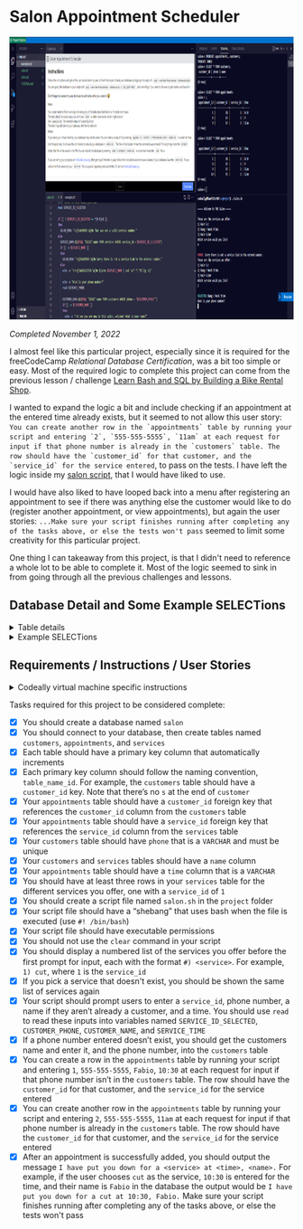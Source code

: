 # Salon Appointment Scheduler

<p align="center"><img src="/Images/screenshots/screenshot-salon-scheduler.png" height="500" alt="Screenshot of my Salon Appointment Scheduler project."/></p>

<em>Completed November 1, 2022</em>

I almost feel like this particular project, especially since it is required for the freeCodeCamp *Relational Database Certification*, was a bit too simple or easy. Most of the required logic to complete this project can come from the previous lesson / challenge [Learn Bash and SQL by Building a Bike Rental Shop](../Bike%20Rental%20Shop#learn-bash-and-sql-by-building-a-bike-rental-shop).

I wanted to expand the logic a bit and include checking if an appointment at the entered time already exists, but it seemed to not allow this user story: ``You can create another row in the `appointments` table by running your script and entering `2`, `555-555-5555`, `11am` at each request for input if that phone number is already in the `customers` table. The row should have the `customer_id` for that customer, and the `service_id` for the service entered``, to pass on the tests. I have left the logic inside my [salon script](./salon.sh#L58), that I would have liked to use.

I would have also liked to have looped back into a menu after registering an appointment to see if there was anything else the customer would like to do (register another appointment, or view appointments), but again the user stories: ``...Make sure your script finishes running after completing any of the tasks above, or else the tests won't pass`` seemed to limit some creativity for this particular project.

One thing I can takeaway from this project, is that I didn't need to reference a whole lot to be able to complete it. Most of the logic seemed to sink in from going through all the previous challenges and lessons.

## Database Detail and Some Example SELECTions

<details>
  <summary>Table details</summary>

  ```sql
  salon=> \d services
                                         Table "public.services"
    Column   |         Type          | Collation | Nullable |                   Default                    
  ------------+-----------------------+-----------+----------+----------------------------------------------
  service_id | integer               |           | not null | nextval('services_service_id_seq'::regclass)
  name       | character varying(30) |           |          | 
  Indexes:
      "services_pkey" PRIMARY KEY, btree (service_id)
  Referenced by:
      TABLE "appointments" CONSTRAINT "appointments_service_id_fkey" FOREIGN KEY (service_id) REFERENCES services(service_id)
  ```

  ```sql
  salon=> \d appointments
                                             Table "public.appointments"
      Column     |         Type          | Collation | Nullable |                       Default                        
  ----------------+-----------------------+-----------+----------+------------------------------------------------------
  appointment_id | integer               |           | not null | nextval('appointments_appointment_id_seq'::regclass)
  customer_id    | integer               |           | not null | 
  service_id     | integer               |           | not null | 
  time           | character varying(30) |           |          | 
  Indexes:
      "appointments_pkey" PRIMARY KEY, btree (appointment_id)
  Foreign-key constraints:
      "appointments_customer_id_fkey" FOREIGN KEY (customer_id) REFERENCES customers(customer_id)
      "appointments_service_id_fkey" FOREIGN KEY (service_id) REFERENCES services(service_id)
  ```

  ```sql
  salon=> \d customers
                                          Table "public.customers"
    Column    |         Type          | Collation | Nullable |                    Default                     
  -------------+-----------------------+-----------+----------+------------------------------------------------
  customer_id | integer               |           | not null | nextval('customers_customer_id_seq'::regclass)
  phone       | character varying(15) |           |          | 
  name        | character varying(30) |           |          | 
  Indexes:
      "customers_pkey" PRIMARY KEY, btree (customer_id)
      "customers_phone_key" UNIQUE CONSTRAINT, btree (phone)
  Referenced by:
      TABLE "appointments" CONSTRAINT "appointments_customer_id_fkey" FOREIGN KEY (customer_id) REFERENCES customers(customer_id)
  ```

</details>

<details>
  <summary>Example SELECTions</summary>

  ```sql
  salon=> SELECT * FROM services;
  service_id |       name        
  ------------+-------------------
            1 | Hair Cut
            2 | Bang / Neck Trims
            3 | Hair Color
  (3 rows)
  ```

  ```sql
  salon=> SELECT * FROM appointments LIMIT 4;
  appointment_id | customer_id | service_id | time 
  ----------------+-------------+------------+------
                1 |          11 |          1 | 6:30
                8 |          17 |          2 | 9
                9 |          17 |          2 | 11am
               10 |          17 |          2 | 12pm
  ```

  ```sql
  salon=> SELECT * FROM customers;
  customer_id |    phone     | name  
  -------------+--------------+-------
            11 | 666-666-6666 | Zack
            17 | 555-555-5555 | Fabio
  (2 rows)
  ```

  ```sql
  salon=> SELECT * FROM appointments INNER JOIN customers USING(customer_id) INNER JOIN services USING(service_id) ORDER BY appointment_id LIMIT 4;
  service_id | customer_id | appointment_id | time |    phone     | name  |       name        
  ------------+-------------+----------------+------+--------------+-------+-------------------
            1 |          11 |              1 | 6:30 | 666-666-6666 | Zack  | Hair Cut
            2 |          17 |              8 | 9    | 555-555-5555 | Fabio | Bang / Neck Trims
            2 |          17 |              9 | 11am | 555-555-5555 | Fabio | Bang / Neck Trims
            2 |          17 |             10 | 12pm | 555-555-5555 | Fabio | Bang / Neck Trims
  (4 rows)
  ```
</details>

## Requirements / Instructions / User Stories

<details>
  <summary>Codeally virtual machine specific instructions</summary>
  <br>
  Follow the instructions and get all the user stories below to pass to finish the project. Create your database by logging in to psql with `psql --username=freecodecamp --dbname=postgres`. You can query the database in your script with `psql --username=freecodecamp --dbname=salon -c "SQL QUERY HERE"`, add more flags if you need to. Be sure to get creative, and have fun!

  **Don't forget to connect to your database to add tables after you create it** :smile:

  **Hints:**
  - Your script needs to finish running after doing any of the tasks described below or the tests won't pass
  - The tests check the script output so don't use `clear` or other commands which might erase it
  - See `examples.txt` for example output of a passing script
  - The tests may add data to your database, feel free to delete it

  **Notes:**
  If you leave your virtual machine, your database may not be saved. You can make a dump of it by entering `pg_dump -cC --inserts -U freecodecamp salon > salon.sql` in a bash terminal (not the psql one). It will save the commands to rebuild your database in `salon.sql`. The file will be located where the command was entered. If it's anything inside the `project` folder, the file will be saved in the VM. You can rebuild the database by entering `psql -U postgres < salon.sql` in a terminal where the `.sql` file is.

  If you are saving your progress on freeCodeCamp.org, after getting all the tests to pass, follow the instructions above to save a dump of your database. Save the `salon.sql` file, as well as the final version of your `salon.sh` file, in a public repository and submit the URL to it on freeCodeCamp.org.
</details>

Tasks required for this project to be considered complete:

- [x] You should create a database named `salon`
- [x] You should connect to your database, then create tables named `customers`, `appointments`, and `services`
- [x] Each table should have a primary key column that automatically increments
- [x] Each primary key column should follow the naming convention, `table_name_id`. For example, the `customers` table should have a `customer_id` key. Note that there’s no `s` at the end of `customer`
- [x] Your `appointments` table should have a `customer_id` foreign key that references the `customer_id` column from the `customers` table
- [x] Your `appointments` table should have a `service_id` foreign key that references the `service_id` column from the `services` table
- [x] Your `customers` table should have `phone` that is a `VARCHAR` and must be unique
- [x] Your `customers` and `services` tables should have a `name` column
- [x] Your `appointments` table should have a `time` column that is a `VARCHAR`
- [x] You should have at least three rows in your `services` table for the different services you offer, one with a `service_id` of `1`
- [x] You should create a script file named `salon.sh` in the `project` folder
- [x] Your script file should have a “shebang” that uses bash when the file is executed (use `#! /bin/bash`)
- [x] Your script file should have executable permissions
- [x] You should not use the `clear` command in your script
- [x] You should display a numbered list of the services you offer before the first prompt for input, each with the format `#) <service>`. For example, `1) cut`, where `1` is the `service_id`
- [x] If you pick a service that doesn't exist, you should be shown the same list of services again
- [x] Your script should prompt users to enter a `service_id`, phone number, a name if they aren’t already a customer, and a time. You should use `read` to read these inputs into variables named `SERVICE_ID_SELECTED`, `CUSTOMER_PHONE`, `CUSTOMER_NAME`, and `SERVICE_TIME`
- [x] If a phone number entered doesn’t exist, you should get the customers name and enter it, and the phone number, into the `customers` table
- [x] You can create a row in the `appointments` table by running your script and entering `1`, `555-555-5555`, `Fabio`, `10:30` at each request for input if that phone number isn’t in the `customers` table. The row should have the `customer_id` for that customer, and the `service_id` for the service entered
- [x] You can create another row in the `appointments` table by running your script and entering `2`, `555-555-5555`, `11am` at each request for input if that phone number is already in the `customers` table. The row should have the `customer_id` for that customer, and the `service_id` for the service entered
- [x] After an appointment is successfully added, you should output the message `I have put you down for a <service> at <time>, <name>.` For example, if the user chooses `cut` as the service, `10:30` is entered for the time, and their name is `Fabio` in the database the output would be `I have put you down for a cut at 10:30, Fabio.` Make sure your script finishes running after completing any of the tasks above, or else the tests won't pass
